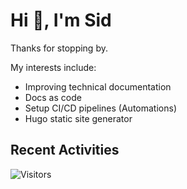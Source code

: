# Hi 👋, I'm Sid

Thanks for stopping by. 

My interests include:
- Improving technical documentation
- Docs as code
- Setup CI/CD pipelines (Automations)
- Hugo static site generator

## Recent Activities

<!--RECENT_ACTIVITY:start-->
<!--RECENT_ACTIVITY:end-->

![Visitors](https://api.visitorbadge.io/api/visitors?path=https%3A%2F%2Fgithub.com%2Fhugo-sid%2Fhugo-sid&countColor=%2337d67a&style=flat&labelStyle=upper)
